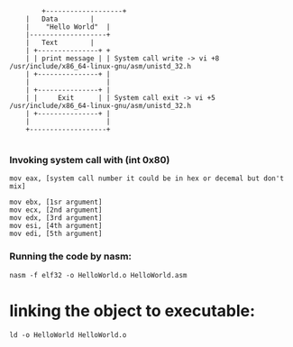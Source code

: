 ```
        +-------------------+
	|	Data        |
	|    "Hello World"  |
	|-------------------+
	|	Text        |
	| +---------------+ +
	| | print message | | System call write -> vi +8 /usr/include/x86_64-linux-gnu/asm/unistd_32.h
	| +---------------+ |
	|                   |
	| +---------------+ |
	| |     Exit      | | System call exit -> vi +5 /usr/include/x86_64-linux-gnu/asm/unistd_32.h
	| +---------------+ |
	|                   |
	+-------------------+


```

### Invoking system call with (int 0x80)

```
mov eax, [system call number it could be in hex or decemal but don't mix]

mov ebx, [1sr argument]
mov ecx, [2nd argument]
mov edx, [3rd argument]
mov esi, [4th argument]
mov edi, [5th argument]
```

### Running the code by nasm:
`nasm -f elf32 -o HelloWorld.o HelloWorld.asm`
# linking the object to executable:
`ld -o HelloWorld HelloWorld.o`
